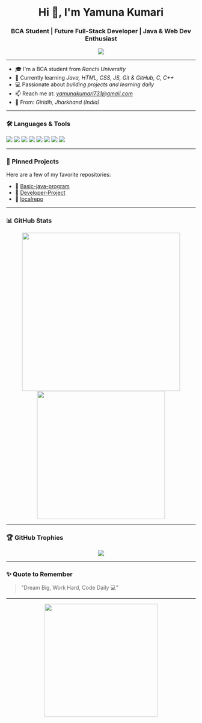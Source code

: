 <h1 align="center">Hi 👋, I'm Yamuna Kumari</h1>
<h3 align="center">BCA Student | Future Full-Stack Developer | Java & Web Dev Enthusiast</h3>

<p align="center">
  <img src="https://readme-typing-svg.herokuapp.com?color=%23FF8C00&size=22&center=true&vCenter=true&lines=🌟+Welcome+to+Yamuna+Codes!;👩‍💻+Learning+Java,+Web+Dev,+Git;🚀+Building+Dreams+through+Code" />
</p>

---

- 🎓 I'm a BCA student from *Ranchi University*
- 🌱 Currently learning *Java, HTML, CSS, JS, Git & GitHub, C, C++*
- 💻 Passionate about *building projects and learning daily*
- 📫 Reach me at: *yamunakumari731@gmail.com*
- 📍 From: *Giridih, Jharkhand (India)*

---

### 🛠 Languages & Tools
<p>
  <img src="https://img.shields.io/badge/Java-ED8B00?style=for-the-badge&logo=java&logoColor=white" />
  <img src="https://img.shields.io/badge/HTML5-E34F26?style=for-the-badge&logo=html5&logoColor=white" />
  <img src="https://img.shields.io/badge/CSS3-1572B6?style=for-the-badge&logo=css3&logoColor=white" />
  <img src="https://img.shields.io/badge/JavaScript-F7DF1E?style=for-the-badge&logo=javascript&logoColor=black" />
  <img src="https://img.shields.io/badge/Git-F05032?style=for-the-badge&logo=git&logoColor=white" />
  <img src="https://img.shields.io/badge/GitHub-100000?style=for-the-badge&logo=github&logoColor=white" />
  <img src="https://img.shields.io/badge/C-00599C?style=for-the-badge&logo=c&logoColor=white" />
  <img src="https://img.shields.io/badge/C%2B%2B-00599C?style=for-the-badge&logo=c%2B%2B&logoColor=white" />
</p>

---

### 📌 Pinned Projects
Here are a few of my favorite repositories:
- 🔗 [Basic-java-program](https://github.com/yamunakumari890/Basic-java-program)
- 🔗 [Developer-Project](https://github.com/yamunakumari890/Developer-Project)
- 🔗 [localrepo](https://github.com/yamunakumari890/localrepo)

---

### 📊 GitHub Stats
<p align="center">
  <img src="https://github-readme-stats.vercel.app/api?username=yamunakumari890&show_icons=true&theme=radical" width="420"/>
  <img src="https://github-readme-stats.vercel.app/api/top-langs/?username=yamunakumari890&layout=compact&theme=radical" width="340"/>
</p>

---

### 🏆 GitHub Trophies
<p align="center">
  <img src="https://github-profile-trophy.vercel.app/?username=yamunakumari890&theme=dracula" />
</p>

---

### ✨ Quote to Remember
> "Dream Big, Work Hard, Code Daily 💻"

---

<p align="center">
  <img src="https://media.giphy.com/media/LMcB8XospGZO8UQq87/giphy.gif" width="300"/>
</p>

